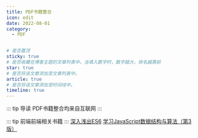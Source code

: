 ```yaml
---
title: PDF书籍整合
icon: edit
date: 2022-08-01
category:
  - PDF


# 是否置顶
sticky: true
# 是否收藏在博客主题的文章列表中。当填入数字时，数字越大，排名越靠前
star: true
# 是否将该文章添加至文章列表中。
article: true
# 是否将该文章添加至时间线中。
timeline: true
---
```

::: tip 导读
PDF书籍整合均来自互联网
:::
<!-- more -->

::: tip 前端前端相关书籍
:::
[深入浅出ES6](https://ivwv.github.io/posts/PDF/front-end/深入浅出ES6.html)
[学习JavaScript数据结构与算法（第3版）](https://ivwv.github.io/posts/PDF/front-end/学习JavaScript数据结构与算法（第3版）.html)
